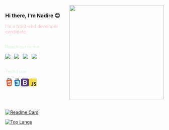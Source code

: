 <img src="https://media.giphy.com/media/fedryX7dMGMe6lgqDm/giphy.gif" width="300" height="300" align="right" />



### Hi there, I'm Nadire :blush:

<font color="pink">I’m a front-end developer candidate. </font>



<br />
<font color="#d8f3dc">Reach out to me </font>

<br />

[<img align="left" width="28" src="https://unpkg.com/simple-icons@v6/icons/linkedin.svg" />][Linkedin] 
[<img align="left" width="28" src="https://unpkg.com/simple-icons@v6/icons/hackerrank.svg"  />][Hackerrank]
[<img align="left" width="28" src="https://unpkg.com/simple-icons@v6/icons/stackoverflow.svg"  />][Stackoverflow]
[<img align="left" width="28" src="https://unpkg.com/simple-icons@v6/icons/medium.svg"  />][Medium]

<br />
<br />

<font color="#d8f3dc">Tech I use</font>

<img align="left" src="https://raw.githubusercontent.com/github/explore/80688e429a7d4ef2fca1e82350fe8e3517d3494d/topics/html/html.png" width="25" height="25"/>
<img align="left" src="https://raw.githubusercontent.com/github/explore/80688e429a7d4ef2fca1e82350fe8e3517d3494d/topics/css/css.png" width="25" height="25"/>
<img align="left" src="https://raw.githubusercontent.com/github/explore/80688e429a7d4ef2fca1e82350fe8e3517d3494d/topics/bootstrap/bootstrap.png" width="25" height="25"/>
<img align="left" src="https://raw.githubusercontent.com/github/explore/80688e429a7d4ef2fca1e82350fe8e3517d3494d/topics/javascript/javascript.png" width="25" height="25"/>

<br />

<br />

<br />

<br />

<br />

[![Readme Card](https://github-readme-stats.vercel.app/api?username=nadirekasap&repo=github-readme-stats&theme=panda)](https://github.com/nadirekasap/github-readme-stats)

[![Top Langs](https://github-readme-stats.vercel.app/api/top-langs/?username=nadirekasap&layout=compact&theme=panda)](https://github.com/nadirekasap/github-readme-stats)

<br />

[linkedin]: https://www.linkedin.com/in/nadirekasap/
[Hackerrank]: https://www.hackerrank.com/nadirecnkc
[Stackoverflow]: https://stackoverflow.com/users/17257264/nadirekasap
[Medium]: https://medium.com/@nadirekasap